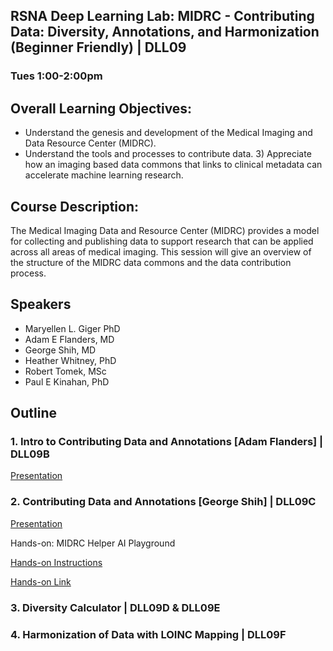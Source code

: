 ## RSNA Deep Learning Lab: MIDRC - Contributing Data: Diversity, Annotations, and Harmonization (Beginner Friendly) | DLL09
### Tues 1:00-2:00pm
## Overall Learning Objectives: 
- Understand the genesis and development of the Medical Imaging and Data Resource Center (MIDRC).
- Understand the tools and processes to contribute data. 3) Appreciate how an imaging based data commons that links to clinical metadata can accelerate machine learning research.
## Course Description:
The Medical Imaging Data and Resource Center (MIDRC) provides a model for collecting and publishing data to support research that can be applied across all areas of medical imaging. This session will give an overview of the structure of the MIDRC data commons and the data contribution process.
## Speakers
- Maryellen L. Giger PhD
- Adam E Flanders, MD
- George Shih, MD
- Heather Whitney, PhD
- Robert Tomek, MSc
- Paul E Kinahan, PhD
## Outline

### 1. Intro to Contributing Data and Annotations [Adam Flanders] | DLL09B

[Presentation](link)

### 2. Contributing Data and Annotations [George Shih] | DLL09C

[Presentation](https://docs.google.com/presentation/d/e/2PACX-1vTbILDPt5iqzOKoLo1MnwQ8NmfOR-Ev4T0fKhHrHfvCyyZosEYL6d8a9XIoQpQkuVCvCueCZgAsscHn/pub)

Hands-on: MIDRC Helper AI Playground

[Hands-on Instructions](https://docs.google.com/presentation/d/e/2PACX-1vTqL-ZDxpva1YmW1C9y2l9ck7npEzWolwj8XckM_omyIek4uleCI_Gleo8WfCipjzGw2tvATm9Csi4A/pub)

[Hands-on Link](https://ai.skp.one/midrc-helper-ai-playground)

### 3. Diversity Calculator | DLL09D & DLL09E


### 4. Harmonization of Data with LOINC Mapping | DLL09F
